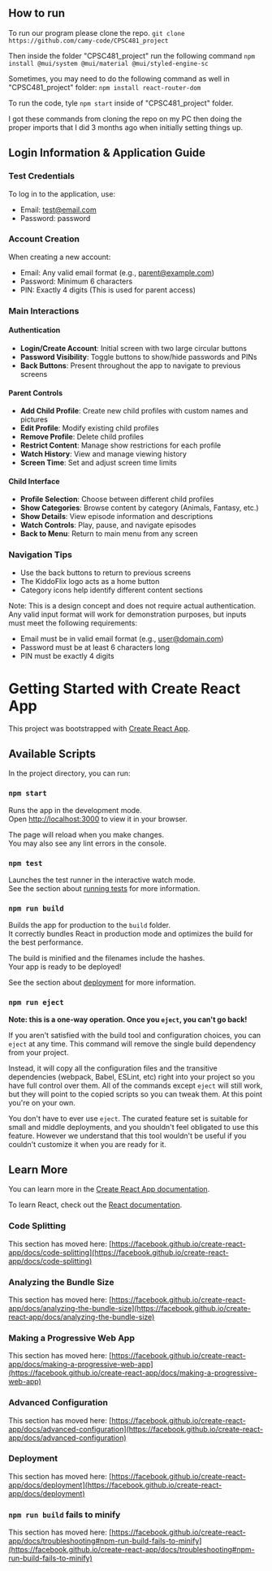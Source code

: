 ## How to run

To run our program please clone the repo.
`git clone https://github.com/camy-code/CPSC481_project`

Then inside the folder "CPSC481_project" run the following command
`npm install @mui/system @mui/material @mui/styled-engine-sc`

Sometimes, you may need to do the following command as well in "CPSC481_project" folder:
`npm install react-router-dom`

To run the code, tyle `npm start` inside of "CPSC481_project" folder.

I got these commands from cloning the repo on my PC then doing the proper imports that I did 3 months ago when initially setting things up.

## Login Information & Application Guide

### Test Credentials

To log in to the application, use:

- Email: test@email.com
- Password: password

### Account Creation

When creating a new account:

- Email: Any valid email format (e.g., parent@example.com)
- Password: Minimum 6 characters
- PIN: Exactly 4 digits (This is used for parent access)

### Main Interactions

#### Authentication

- **Login/Create Account**: Initial screen with two large circular buttons
- **Password Visibility**: Toggle buttons to show/hide passwords and PINs
- **Back Buttons**: Present throughout the app to navigate to previous screens

#### Parent Controls

- **Add Child Profile**: Create new child profiles with custom names and pictures
- **Edit Profile**: Modify existing child profiles
- **Remove Profile**: Delete child profiles
- **Restrict Content**: Manage show restrictions for each profile
- **Watch History**: View and manage viewing history
- **Screen Time**: Set and adjust screen time limits

#### Child Interface

- **Profile Selection**: Choose between different child profiles
- **Show Categories**: Browse content by category (Animals, Fantasy, etc.)
- **Show Details**: View episode information and descriptions
- **Watch Controls**: Play, pause, and navigate episodes
- **Back to Menu**: Return to main menu from any screen

### Navigation Tips

- Use the back buttons to return to previous screens
- The KiddoFlix logo acts as a home button
- Category icons help identify different content sections

Note: This is a design concept and does not require actual authentication. Any valid input format will work for demonstration purposes, but inputs must meet the following requirements:

- Email must be in valid email format (e.g., user@domain.com)
- Password must be at least 6 characters long
- PIN must be exactly 4 digits

# Getting Started with Create React App

This project was bootstrapped with [Create React App](https://github.com/facebook/create-react-app).

## Available Scripts

In the project directory, you can run:

### `npm start`

Runs the app in the development mode.\
Open [http://localhost:3000](http://localhost:3000) to view it in your browser.

The page will reload when you make changes.\
You may also see any lint errors in the console.

### `npm test`

Launches the test runner in the interactive watch mode.\
See the section about [running tests](https://facebook.github.io/create-react-app/docs/running-tests) for more information.

### `npm run build`

Builds the app for production to the `build` folder.\
It correctly bundles React in production mode and optimizes the build for the best performance.

The build is minified and the filenames include the hashes.\
Your app is ready to be deployed!

See the section about [deployment](https://facebook.github.io/create-react-app/docs/deployment) for more information.

### `npm run eject`

**Note: this is a one-way operation. Once you `eject`, you can't go back!**

If you aren't satisfied with the build tool and configuration choices, you can `eject` at any time. This command will remove the single build dependency from your project.

Instead, it will copy all the configuration files and the transitive dependencies (webpack, Babel, ESLint, etc) right into your project so you have full control over them. All of the commands except `eject` will still work, but they will point to the copied scripts so you can tweak them. At this point you're on your own.

You don't have to ever use `eject`. The curated feature set is suitable for small and middle deployments, and you shouldn't feel obligated to use this feature. However we understand that this tool wouldn't be useful if you couldn't customize it when you are ready for it.

## Learn More

You can learn more in the [Create React App documentation](https://facebook.github.io/create-react-app/docs/getting-started).

To learn React, check out the [React documentation](https://reactjs.org/).

### Code Splitting

This section has moved here: [https://facebook.github.io/create-react-app/docs/code-splitting](https://facebook.github.io/create-react-app/docs/code-splitting)

### Analyzing the Bundle Size

This section has moved here: [https://facebook.github.io/create-react-app/docs/analyzing-the-bundle-size](https://facebook.github.io/create-react-app/docs/analyzing-the-bundle-size)

### Making a Progressive Web App

This section has moved here: [https://facebook.github.io/create-react-app/docs/making-a-progressive-web-app](https://facebook.github.io/create-react-app/docs/making-a-progressive-web-app)

### Advanced Configuration

This section has moved here: [https://facebook.github.io/create-react-app/docs/advanced-configuration](https://facebook.github.io/create-react-app/docs/advanced-configuration)

### Deployment

This section has moved here: [https://facebook.github.io/create-react-app/docs/deployment](https://facebook.github.io/create-react-app/docs/deployment)

### `npm run build` fails to minify

This section has moved here: [https://facebook.github.io/create-react-app/docs/troubleshooting#npm-run-build-fails-to-minify](https://facebook.github.io/create-react-app/docs/troubleshooting#npm-run-build-fails-to-minify)
